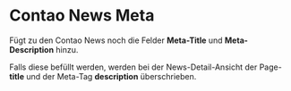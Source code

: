 # Contao News Meta

Fügt zu den Contao News noch die Felder **Meta-Title** und **Meta-Description** hinzu.

Falls diese befüllt werden, werden bei der News-Detail-Ansicht der Page-**title** und der Meta-Tag **description** überschrieben.